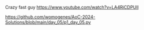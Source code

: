 
Crazy fast guy
https://www.youtube.com/watch?v=LA4RiCDPUlI

https://github.com/womogenes/AoC-2024-Solutions/blob/main/day_05/p1_day_05.py